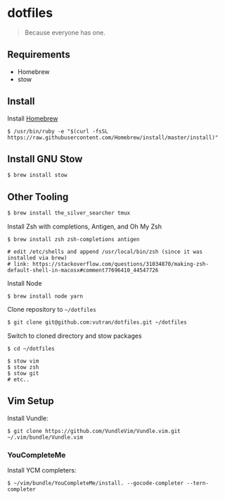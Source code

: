 # dotfiles

> Because everyone has one.


## Requirements

- Homebrew
- stow

## Install

Install [Homebrew](https://brew.sh)

```
$ /usr/bin/ruby -e "$(curl -fsSL https://raw.githubusercontent.com/Homebrew/install/master/install)"
```

## Install GNU Stow

```
$ brew install stow
```

## Other Tooling


```bash
$ brew install the_silver_searcher tmux
```

Install Zsh with completions, Antigen, and Oh My Zsh

```
$ brew install zsh zsh-completions antigen

# edit /etc/shells and append /usr/local/bin/zsh (since it was installed via brew)
# link: https://stackoverflow.com/questions/31034870/making-zsh-default-shell-in-macosx#comment77696410_44547726
```

Install Node

```
$ brew install node yarn
```

Clone repository to `~/dotfiles`

```bash
$ git clone git@github.com:vutran/dotfiles.git ~/dotfiles
```

Switch to cloned directory and stow packages

```
$ cd ~/dotfiles

$ stow vim
$ stow zsh
$ stow git
# etc..
```

## Vim Setup

Install Vundle:

```
$ git clone https://github.com/VundleVim/Vundle.vim.git ~/.vim/bundle/Vundle.vim
```

### YouCompleteMe

Install YCM completers:

```
$ ~/vim/bundle/YouCompleteMe/install. --gocode-completer --tern-completer
```
